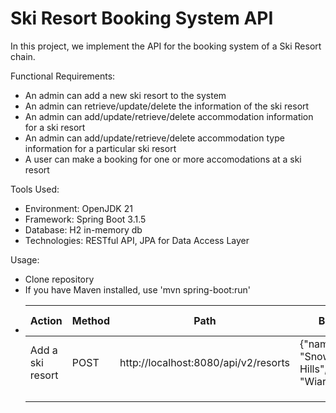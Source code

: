 # Ski Resort Booking System API
 In this project, we implement the API for the booking system of a Ski Resort chain.
 
Functional Requirements:
* An admin can add a new ski resort to the system
* An admin can retrieve/update/delete the information of the ski resort
* An admin can add/update/retrieve/delete accommodation information for a  ski resort
* An admin can add/update/retrieve/delete accommodation type information for a particular ski resort
* A user can make a booking for one or more accomodations at a ski resort

Tools Used:
* Environment: OpenJDK 21
* Framework: Spring Boot 3.1.5
* Database: H2 in-memory db
* Technologies: RESTful API, JPA for Data Access Layer

Usage:
* Clone repository
* If you have Maven installed, use 'mvn spring-boot:run'
* | Action           | Method | Path                                 | Body                                      | HTTP response |
  |------------------|--------|--------------------------------------|-------------------------------------------|---------------|
  | Add a ski resort | POST   | http://localhost:8080/api/v2/resorts | {"name": "Snowy Hills","town": "Wiarton"} | 204           |
  |                  |        |                                      |                                           |               |
  |                  |        |                                      |                                           |               |
  |                  |        |                                      |                                           |               |
